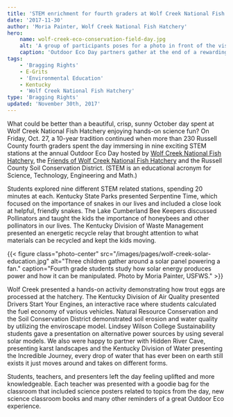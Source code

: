 ```yaml
---
title: 'STEM enrichment for fourth graders at Wolf Creek National Fish Hatchery'
date: '2017-11-30'
author: 'Moria Painter, Wolf Creek National Fish Hatchery'
hero:
    name: wolf-creek-eco-conservation-field-day.jpg
    alt: 'A group of participants poses for a photo in front of the visitor’s center'
    caption: 'Outdoor Eco Day partners gather at the end of a rewarding day.  Photo by Moria Painter, USFWS.'
tags:
    - 'Bragging Rights'
    - E-Grits
    - 'Environmental Education'
    - Kentucky
    - 'Wolf Creek National Fish Hatchery'
type: 'Bragging Rights'
updated: 'November 30th, 2017'
---
```


What could be better than a beautiful, crisp, sunny October day spent at Wolf Creek National Fish Hatchery enjoying hands-on science fun?  On Friday, Oct. 27, a 10-year tradition continued when more than 230 Russell County fourth graders spent the day immersing in nine exciting STEM stations at the annual Outdoor Eco Day hosted by [Wolf Creek National Fish Hatchery](https://www.fws.gov/wolfcreek), the [Friends of Wolf Creek National Fish Hatchery](https://www.friendsofwolfcreeknfh.com/) and the Russell County Soil Conservation District. (STEM is an educational acronym for Science, Technology, Engineering and Math.)

Students explored nine different STEM related stations, spending 20 minutes at each.  Kentucky State Parks presented Serpentine Time, which focused on the importance of snakes in our lives and included a close look at helpful, friendly snakes.  The Lake Cumberland Bee Keepers discussed Pollinators and taught the kids the importance of honeybees and other pollinators in our lives.  The Kentucky Division of Waste Management presented an energetic recycle relay that brought attention to what materials can be recycled and kept the kids moving.

{{< figure class="photo-center" src="/images/pages/wolf-creek-solar-education.jpg" alt="Three children gather around a solar panel powering a fan." caption="Fourth grade students study how solar energy produces power and how it can be manipulated.  Photo by Moria Painter, USFWS." >}}

Wolf Creek presented a hands-on activity demonstrating how trout eggs are processed at the hatchery. The Kentucky Division of Air Quality presented Drivers Start Your Engines, an interactive race where students calculated the fuel economy of various vehicles.  Natural Resource Conservation and the Soil Conservation District demonstrated soil erosion and water quality by utilizing the enviroscape model.  Lindsey Wilson College Sustainability students gave a presentation on alternative power sources by using several solar models.  We also were happy to partner with Hidden River Cave, presenting karst landscapes and the Kentucky Division of Water presenting the Incredible Journey, every drop of water that has ever been on earth still exists it just moves around and takes on different forms.

Students, teachers, and presenters left the day feeling uplifted and more knowledgeable.  Each teacher was presented with a goodie bag for the classroom that included science posters related to topics from the day, new science classroom books and many other reminders of a great Outdoor Eco experience.  
